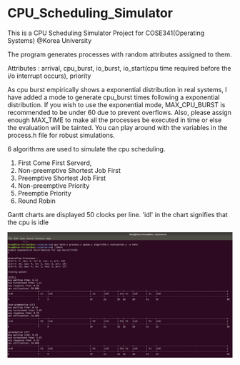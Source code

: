 # CPU_Scheduling_Simulator
This is a CPU Scheduling Simulator Project for COSE341(Operating Systems) @Korea University

The program generates processes with random attributes assigned to them.

Attributes : arrival, cpu_burst, io_burst, io_start(cpu time required before the i/o interrupt occurs), priority

As cpu burst empirically shows a exponential distribution in real systems, I have added a mode to generate cpu_burst times following a exponential distribution. If you wish to use the exponential mode, MAX_CPU_BURST is recommended to be under 60 due to prevent overflows.
Also, please assign enough MAX_TIME to make all the processes be executed in time or else the evaluation will be tainted. You can play around with the variables in the process.h file for robust simulations.

6 algorithms are used to simulate the cpu scheduling.
 
1. First Come First Serverd, 
2. Non-preemptive Shortest Job First
3. Preemptive Shortest Job First
4. Non-preemptive Priority
5. Preemptie Priority
6. Round Robin

Gantt charts are displayed 50 clocks per line. 'idl' in the chart signifies that the cpu is idle

![Sample_Result](./img/sample_result.jpg)
